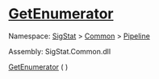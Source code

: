# [GetEnumerator](./ParallelTransformPipeline-100663501.md)

Namespace: [SigStat]() > [Common](./../../README.md) > [Pipeline](./../README.md)

Assembly: SigStat.Common.dll

[GetEnumerator](./ParallelTransformPipeline-100663501.md) (  )              
